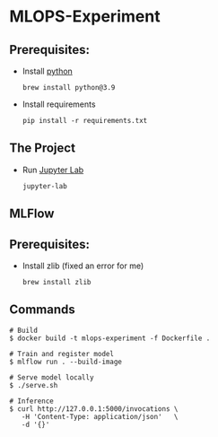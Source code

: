 # MLOPS-Experiment
## Prerequisites:
 - Install [python](https://www.python.org/) 
    ```
    brew install python@3.9
    ```
 - Install requirements
    ```
    pip install -r requirements.txt
    ```
## The Project
 - Run [Jupyter Lab](https://jupyterlab.readthedocs.io/en/stable/)
    ```
    jupyter-lab
    ```

## MLFlow

## Prerequisites:
 - Install zlib (fixed an error for me)
   ```
   brew install zlib
   ```

## Commands
   ```
   # Build
   $ docker build -t mlops-experiment -f Dockerfile .

   # Train and register model
   $ mlflow run . --build-image

   # Serve model locally
   $ ./serve.sh

   # Inference
   $ curl http://127.0.0.1:5000/invocations \
      -H 'Content-Type: application/json'   \
      -d '{}' 
   ```